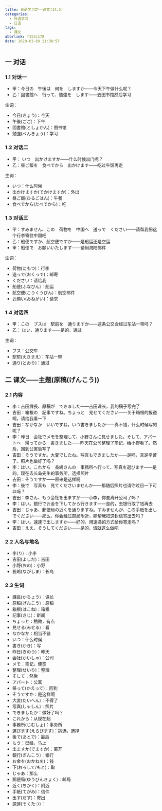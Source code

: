 ```yaml
---
title: 日语学习之——课文(14.5)
categories:
  - 外语学习
  - 日语
tags:
  - 课文
abbrlink: f153c178
date: 2020-03-08 21:38:57
---
```

##  一 对话

### 1.1 对话一

* 甲：今日の　午後は　何を　しますか——今天下午做什么呢？
* 乙：図書館へ　行って、勉強を　します——去图书馆然后学习
<!--more-->

生词：  

* 今日(きょう)：今天
* 午後(ごご)：下午
* 図書館(としょかん)：图书馆
* 勉強(べんきょう)：学习

### 1.2 对话二

* 甲： いつ　出かけますか——什么时候出门呢？
* 乙：昼ご飯を　食べでから　出かけます——吃过午饭再走

生词：  

* いつ：什么时候
* 出かけますか(でかけますか)：外出
* 昼ご飯(ひるごはん)：午餐
* 食べでから(たべでから)：吃

### 1.3 对话三

* 甲：すみません、この　荷物を　中国へ　送っで　ください——请帮我把这个行李寄往中国吧
* 乙：船便ですか、航空便ですか——是船运还是空运
* 甲：船便で　お願いいたします——请用海陆邮件

生词： 

* 荷物(にもつ)：行李
* 送っで(おくっで)：邮寄
* ください：请给我
* 船便(ふなびん)：船运　
* 航空便(こうくうびん)：航空邮件
* お願い(おねがい)：请求

### 1.4 对话四

*  甲：この　ブスは　駅前を　通りますか——这条公交会经过车站一带吗？
* 乙：  はい、通ります——是的，通过

生词：  

* ブス：公交车
* 駅前(えきまえ)：车站一带
* 通り(とおり)：通过

## 二 课文——主题(原稿(げんこう))

### 2.1 内容

* 李：吉田課長、原稿が　できました——吉田课长，我的稿子写完了
* 吉田：箱根の　記事ですね。ちょっと　見せてください——关于箱根的报道啊，请给我看一下
* 吉田：なかなか　いいですね。いつ書きましたか——真不错，什么时候写的呢？
* 李：昨日　会社でメモを整理して、小野さんに見せました。そして、アパートへ　帰ってから　書きました——昨天在公司整理了笔记，给小野看了。然后，回到公寓后写了
* 吉田：そうですか。大変でしたね。写真もできましたか——是吗，真是辛苦了。照片也做好了吗？
* 李：はい。これから　長嶋さんの　事務所へ行って、写真を選びます——是的。现在去长岛先生的事务所，选择照片
* 吉田：そうですか——原来是这样啊
* 李：後で　写真も　見てくださいませんか——那随后照片也请你过目一下可以吗？
* 吉田：李さん、もう会社を出ますか——小李，你要离开公司了吗？
* 李：はい。銀行でお金を下してから行きます——是的，去银行取了钱再去
* 吉田：じゃあ、郵便局の近くを通りますね。すみませんが、この手紙を出しでください——那么，你会经过邮局附近，能帮我把这封信寄出去吗？
* 李：はい。速達で出しますか——好的，用速递的方式给你寄走吗？
* 吉田：ええ、そうしてください——是的，请就这么做吧

### 2.2 人名与地名

* 李(り)：小李
* 吉田(よしだ)：吉田
* 小野(おの)：小野
* 長嶋(ながしま)：长岛

### 2.3 生词
* 課長(かちょう)：课长
* 原稿(げんこう)：原稿
* 箱根(はこね)：箱根
* 記事(きじ)：新闻
* ちょっと：稍微，有点
* 見せる(みせる)：看
* なかなか：相当不错
* いつ：什么时候
* 書き(かき)：写
* 昨日(きのう)：昨天
* 会社(かいしゃ)：公司
* メモ：笔记，便签
* 整理(せいり)：整理
* そして：然后
* アパート：公寓
* 帰って(かえって)：回到
* そうですか：是这样啊
* 大変(たいへん)：不得了
* 写真(しゃしん)：照片
* できましたか：做好了吗？
* これから：从现在起
* 事務所(じむしょ)：事务所
* 選びます(えらびます)：挑选，选择
* 後で(あとで)：最后
* もう：已经，马上
* 出ますか(でますか)：离开
* 銀行(ぎんこう)：银行
* お金を(おかねを)：钱
* 下(おろして/もと)：取
* じゃあ：那么
* 郵便局(ゆうびんきょく)：邮局
* 近く(ちかく)：附近
* 手紙(てがみ)：信件
* 出す(だす)：寄出
* 速達(そくたつ)：

